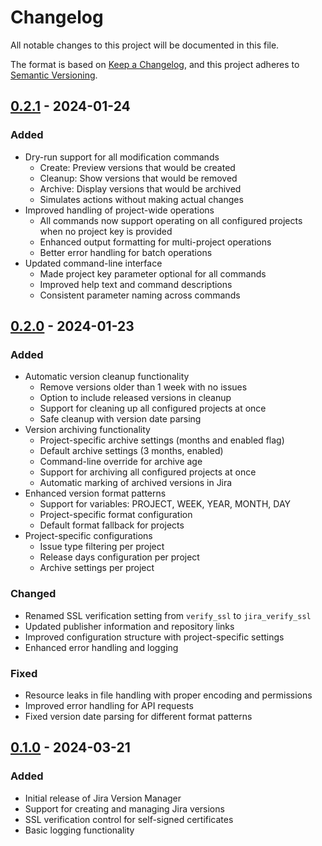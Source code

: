 # Changelog

All notable changes to this project will be documented in this file.

The format is based on [Keep a Changelog](https://keepachangelog.com/en/1.0.0/),
and this project adheres to [Semantic Versioning](https://semver.org/spec/v2.0.0.html).

## [0.2.1] - 2024-01-24

### Added
- Dry-run support for all modification commands
  - Create: Preview versions that would be created
  - Cleanup: Show versions that would be removed
  - Archive: Display versions that would be archived
  - Simulates actions without making actual changes
- Improved handling of project-wide operations
  - All commands now support operating on all configured projects when no project key is provided
  - Enhanced output formatting for multi-project operations
  - Better error handling for batch operations
- Updated command-line interface
  - Made project key parameter optional for all commands
  - Improved help text and command descriptions
  - Consistent parameter naming across commands

## [0.2.0] - 2024-01-23

### Added
- Automatic version cleanup functionality
  - Remove versions older than 1 week with no issues
  - Option to include released versions in cleanup
  - Support for cleaning up all configured projects at once
  - Safe cleanup with version date parsing
- Version archiving functionality
  - Project-specific archive settings (months and enabled flag)
  - Default archive settings (3 months, enabled)
  - Command-line override for archive age
  - Support for archiving all configured projects at once
  - Automatic marking of archived versions in Jira
- Enhanced version format patterns
  - Support for variables: PROJECT, WEEK, YEAR, MONTH, DAY
  - Project-specific format configuration
  - Default format fallback for projects
- Project-specific configurations
  - Issue type filtering per project
  - Release days configuration per project
  - Archive settings per project

### Changed
- Renamed SSL verification setting from `verify_ssl` to `jira_verify_ssl`
- Updated publisher information and repository links
- Improved configuration structure with project-specific settings
- Enhanced error handling and logging

### Fixed
- Resource leaks in file handling with proper encoding and permissions
- Improved error handling for API requests
- Fixed version date parsing for different format patterns

## [0.1.0] - 2024-03-21

### Added
- Initial release of Jira Version Manager
- Support for creating and managing Jira versions
- SSL verification control for self-signed certificates
- Basic logging functionality

[0.2.1]: https://github.com/jackalski/jira-version-manager/compare/v0.2.0...v0.2.1
[0.2.0]: https://github.com/jackalski/jira-version-manager/compare/v0.1.0...v0.2.0
[0.1.0]: https://github.com/jackalski/jira-version-manager/releases/tag/v0.1.0 